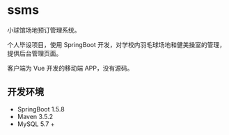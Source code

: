 # ssms
小球馆场地预订管理系统。

个人毕设项目，使用 SpringBoot 开发，对学校内羽毛球场地和健美操室的管理，提供后台管理页面。

客户端为 Vue 开发的移动端 APP，没有源码。

## 开发环境
- SpringBoot 1.5.8
- Maven 3.5.2
- MySQL 5.7 +
